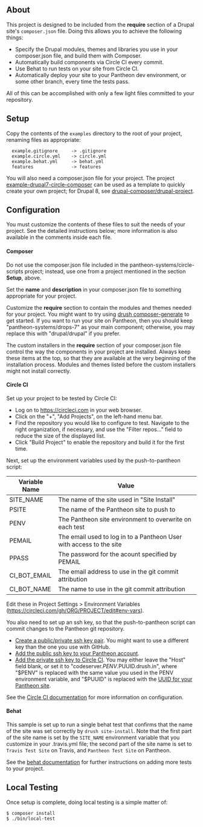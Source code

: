 ## About

This project is designed to be included from the **require** section of a Drupal site's `composer.json` file.  Doing this allows you to achieve the following things:

* Specify the Drupal modules, themes and libraries you use in your composer.json file, and build them with Composer.
* Automatically build components via Circle CI every commit.
* Use Behat to run tests on your site from Circle CI.
* Automatically deploy your site to your Pantheon dev environment, or some other branch, every time the tests pass.

All of this can be accomplished with only a few light files committed to your repository.

## Setup

Copy the contents of the `examples` directory to the root of your project, renaming files as appropriate:
```
  example.gitignore     -> .gitignore
  example.circle.yml    -> circle.yml
  example.behat.yml     -> behat.yml
  features              -> features
```
You will also need a composer.json file for your project.  The project [example-drupal7-circle-composer](https://github.com/pantheon-systems/example-drupal7-circle-composer) can be used as a template to quickly create your own project; for Drupal 8, see [drupal-composer/drupal-project](https://github.com/drupal-composer/drupal-project).

## Configuration

You must customize the contents of these files to suit the needs of your project.  See the detailed instructions below; more information is also available in the comments inside each file.

#### Composer

Do not use the composer.json file included in the pantheon-systems/circle-scripts project; instead, use one from a project mentioned in the section **Setup**, above.

Set the **name** and **description** in your composer.json file to something appropriate for your project.  

Customize the **require** section to contain the modules and themes needed for your project.  You might want to try using [drush composer-generate](https://www.drupal.org/project/composer_generate) to get started.  If you want to run your site on Pantheon, then you should keep "pantheon-systems/drops-7" as your main component; otherwise, you may replace this with "drupal/drupal" if you prefer.

The custom installers in the **require** section of your composer.json file control the way the components in your project are installed. Always keep these items at the top, so that they are available at the very beginning of the installation process.  Modules and themes listed before the custom installers might not install correctly.

#### Circle CI

Set up your project to be tested by Circle CI:

* Log on to https://circleci.com in your web browser.
* Click on the "+", "Add Projects", on the left-hand menu bar.
* Find the repository you would like to configure to test.  Navigate to the right organization, if necessary, and use the "Filter repos..." field to reduce the size of the displayed list.
* Click "Build Project" to enable the repository and build it for the first time.

Next, set up the environment variables used by the push-to-pantheon script:

Variable Name | Value
------------- | --------------------------------------------
SITE_NAME     | The name of the site used in "Site Install"
PSITE         | The name of the Pantheon site to push to
PENV          | The Pantheon site environment to overwrite on each test
PEMAIL        | The email used to log in to a Pantheon User with access to the site
PPASS         | The password for the acount specified by PEMAIL
CI_BOT_EMAIL  | The email address to use in the git commit attribution
CI_BOT_NAME   | The name to use in the git commit attribution

Edit these in Project Settings > Environment Variables (https://circleci.com/gh/ORG/PROJECT/edit#env-vars).

You also need to set up an ssh key, so that the push-to-pantheon script can commit changes to the Pantheon git repository.

* [Create a public/private ssh key pair](https://help.github.com/articles/generating-ssh-keys/). You might want to use a different key than the one you use with GitHub.
* [Add the public ssh key to your Pantheon account](https://pantheon.io/docs/articles/users/loading-ssh-keys/).
* [Add the private ssh key to Circle CI](https://circleci.com/docs/permissions-and-access-during-deployment). You may either leave the "Host" field blank, or set it to "codeserver.$PENV.$PUUID.drush.in", where "$PENV" is replaced with the same value you used in the PENV environment variable, and "$PUUID" is replaced with the [UUID for your Pantheon site](https://pantheon.io/docs/articles/sites/).

See the [Circle CI documentation](https://circleci.com/docs/getting-started) for more information on configuration.

#### Behat

This sample is set up to run a single behat test that confirms that the name of the site was set correctly by `drush site-install`.  Note that the first part of the site name is set by the `SITE_NAME` environment variable that you customize in your .travis.yml file; the second part of the site name is set to `Travis Test Site` on Travis, and `Pantheon Test Site` on Pantheon.

See the [behat documentation](http://docs.behat.org/en/latest/) for further instructions on adding more tests to your project.

## Local Testing

Once setup is complete, doing local testing is a simple matter of:
```
$ composer install
$ ./bin/local-test
```
